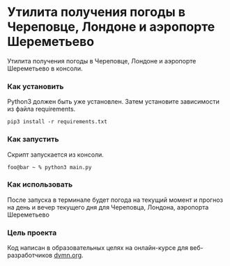# Утилита получения погоды в Череповце, Лондоне и аэропорте Шереметьево

Утилита получения погоды в Череповце, Лондоне и аэропорте Шереметьево в консоли.

### Как установить

Python3 должен быть уже установлен. 
Затем установите зависимости из файла requirements.
```
pip3 install -r requirements.txt
```

### Как запустить
Скрипт запускается из консоли.
```shell
foo@bar ~ % python3 main.py
```

### Как использовать
После запуска в терминале будет погода на текущий момент и прогноз на день и вечер текущего дня для Череповца, Лондона, аэропорта Шереметьево

### Цель проекта

Код написан в образовательных целях на онлайн-курсе для веб-разработчиков [dvmn.org](https://dvmn.org/).
